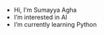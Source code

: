-  Hi, I’m Sumayya Agha
-  I’m interested in AI
-  I’m currently learning Python
  

<!---
SumayyaAgha/SumayyaAgha is a ✨ special ✨ repository because its `README.md` (this file) appears on your GitHub profile.
You can click the Preview link to take a look at your changes.
--->

